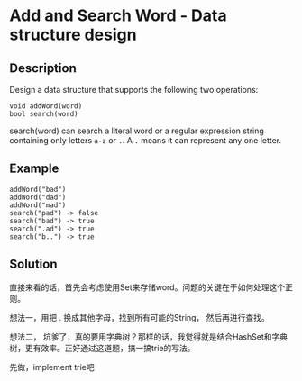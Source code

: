 # Add and Search Word - Data structure design

## Description

Design a data structure that supports the following two operations:

```text
void addWord(word)
bool search(word)
```

search\(word\) can search a literal word or a regular expression string containing only letters `a-z` or `.`. A `.` means it can represent any one letter.

## Example

```text
addWord("bad")
addWord("dad")
addWord("mad")
search("pad") -> false
search("bad") -> true
search(".ad") -> true
search("b..") -> true
```

## Solution

直接来看的话，首先会考虑使用Set来存储word。问题的关键在于如何处理这个正则。

想法一，用把  .   换成其他字母，找到所有可能的String， 然后再进行查找。

想法二， 坑爹了，真的要用字典树？那样的话，我觉得就是结合HashSet和字典树，更有效率。正好通过这道题，搞一搞trie的写法。

先做，implement trie吧

